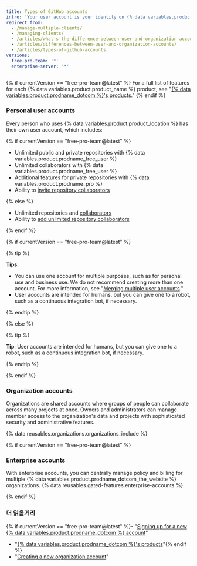 ```yaml
---
title: Types of GitHub accounts
intro: 'Your user account is your identity on {% data variables.product.product_location %}. Your user account can be a member of any number of organizations.{% if currentVersion == "free-pro-team@latest" %} Organizations can belong to enterprise accounts.{% endif %}'
redirect_from:
  - /manage-multiple-clients/
  - /managing-clients/
  - /articles/what-s-the-difference-between-user-and-organization-accounts/
  - /articles/differences-between-user-and-organization-accounts/
  - /articles/types-of-github-accounts
versions:
  free-pro-team: '*'
  enterprise-server: '*'
---
```


{% if currentVersion == "free-pro-team@latest" %}
For a full list of features for each {% data variables.product.product_name %} product, see "[{% data variables.product.prodname_dotcom %}'s products](/github/getting-started-with-github/githubs-products)."
{% endif %}

### Personal user accounts

Every person who uses {% data variables.product.product_location %} has their own user account, which includes:

{% if currentVersion == "free-pro-team@latest" %}

- Unlimited public and private repositories with {% data variables.product.prodname_free_user %}
- Unlimited collaborators with {% data variables.product.prodname_free_user %}
- Additional features for private repositories with {% data variables.product.prodname_pro %}
- Ability to [invite repository collaborators](/articles/inviting-collaborators-to-a-personal-repository)

{% else %}

- Unlimited repositories and [collaborators](/articles/permission-levels-for-a-user-account-repository)
- Ability to [add unlimited repository collaborators](/articles/inviting-collaborators-to-a-personal-repository)

{% endif %}

{% if currentVersion == "free-pro-team@latest" %}

{% tip %}

**Tips**:

- You can use one account for multiple purposes, such as for personal use and business use. We do not recommend creating more than one account. For more information, see "[Merging multiple user accounts](/articles/merging-multiple-user-accounts)."
- User accounts are intended for humans, but you can give one to a robot, such as a continuous integration bot, if necessary.

{% endtip %}

{% else %}

{% tip %}

**Tip**: User accounts are intended for humans, but you can give one to a robot, such as a continuous integration bot, if necessary.

{% endtip %}

{% endif %}

### Organization accounts

Organizations are shared accounts where groups of people can collaborate across many projects at once. Owners and administrators can manage member access to the organization's data and projects with sophisticated security and administrative features.

{% data reusables.organizations.organizations_include %}

{% if currentVersion == "free-pro-team@latest" %}

### Enterprise accounts

With enterprise accounts, you can centrally manage policy and billing for multiple {% data variables.product.prodname_dotcom_the_website %} organizations. {% data reusables.gated-features.enterprise-accounts %}

{% endif %}

### 더 읽을거리

{% if currentVersion == "free-pro-team@latest" %}- "[Signing up for a new {% data variables.product.prodname_dotcom %} account](/articles/signing-up-for-a-new-github-account)"
- "[{% data variables.product.prodname_dotcom %}'s products](/articles/githubs-products)"{% endif %}
- "[Creating a new organization account](/articles/creating-a-new-organization-account)"
